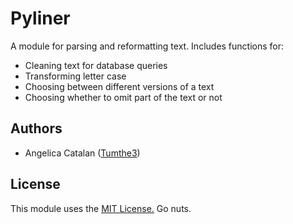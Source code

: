 # Pyliner
A module for parsing and reformatting text. Includes functions for:
* Cleaning text for database queries
* Transforming letter case
* Choosing between different versions of a text
* Choosing whether to omit part of the text or not

## Authors
* Angelica Catalan ([Tumthe3](https://github.com/Tumthe3))

## License
This module uses the [MIT License.](LICENSE.md) Go nuts.
